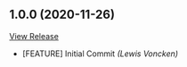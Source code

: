 ## 1.0.0 (2020-11-26)

[View Release](git@github.com:experius/Magento-2-Module-PageNotFoundGraphQl.git/commits/tag/1.0.0)

*  [FEATURE] Initial Commit *(Lewis Voncken)*


